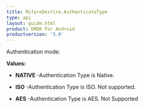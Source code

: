 ```yaml
---
title: MifareDesfire.AuthenticateType
type: api
layout: guide.html
product: EMDK For Android
productversion: '5.0'
---
```



Authentication mode.

**Values:**

* **NATIVE** -Authentication Type is Native.

* **ISO** -Authentication Type is ISO. Not supported.

* **AES** -Authentication Type is AES. Not Supported


